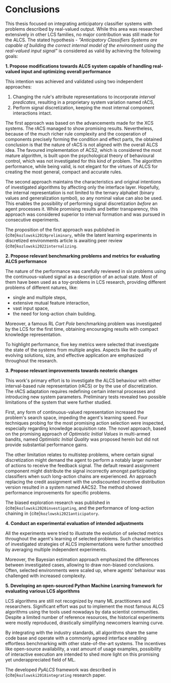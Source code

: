 # Conclusions
This thesis focused on integrating anticipatory classifier systems with problems described by real-valued output. While this area was researched extensively in other LCS families, no major contribution was still made for the ALCS. The stated hypothesis - _"Anticipatory Classifiers Systems are capable of building the correct internal model of the environment using the real-valued input signal"_ is considered as valid by achieving the following goals:

**1. Propose modifications towards ALCS system capable of handling real-valued input and optimizing overall performance**

This intention was achieved and validated using two independent approaches:

1. Changing the rule's attribute representations to incorporate _interval predicates_, resulting in a proprietary system variation named rACS,
2. Perform signal discretization, keeping the most internal component interactions intact.

The first approach was based on the advancements made for the XCS systems. The rACS managed to show promising results. Nevertheless, because of the much richer rule complexity and the cooperation of components precisely forming the condition and effect parts, the obtained conclusion is that the nature of rACS is not aligned with the overall ALCS idea. The favoured implementation of ACS2, which is considered the most mature algorithm, is built upon the psychological theory of behavioural control, which was not investigated for this kind of problem. The algorithm performance, while being valid, is not elegant for the virtues of ALCS for creating the most general, compact and accurate rules.

The second approach maintains the characteristics and original intentions of investigated algorithms by affecting only the interface layer. Hopefully, the internal representation is not limited to the ternary alphabet (binary values and generalization symbol), so any nominal value can also be used. This enables the possibility of performing signal discretization _before_ an agent processes it. While promising results and better transparency, this approach was considered superior to interval formation and was pursued in consecutive experiments.

The proposition of the first approach was published in {cite}`kozlowski2019preliminary`, while the latent learning experiments in discretized environments article is awaiting peer review {cite}`kozlowski2022internalizing`.

**2. Propose relevant benchmarking problems and metrics for evaluating ALCS performance**

The nature of the performance was carefully reviewed in six problems using the continuous-valued signal as a description of an actual state. Most of them have been used as a toy-problems in LCS research, providing different problems of different natures, like:

- single and multiple steps,
- extensive mutual feature interaction,
- vast input space,
- the need for long-action chain building.

Moreover, a famous RL _Cart Pole_ benchmarking problem was investigated by the LCS for the first time, obtaining encouraging results with compact knowledge representation.

To highlight performance, five key metrics were selected that investigate the state of the systems from multiple angles. Aspects like the quality of evolving solutions, size, and effective application are emphasized throughout the research.

**3. Propose relevant improvements towards neoteric changes**

This work's primary effort is to investigate the ALCS behaviour with either interval-based rule representation (rACS) or by the use of discretization. The rACS adaptation requires redefining certain internal processes and introducing new system parameters. Preliminary tests revealed two possible limitations of the system that were further studied.

First, any form of continuous-valued representation increased the problem's search space, impeding the agent's learning speed. Four techniques probing for the most promising action selection were inspected, especially regarding knowledge acquisition rate. The novel approach, based on the promising approach of _Optimistic Initial Values_ in multi-armed bandits, named _Optimistic Initial Quality_ was proposed herein but did not provide substantial performance gains.

The other limitation relates to multistep problems, where certain signal discretization might demand the agent to perform a notably larger number of actions to receive the feedback signal. The default reward assignment component might distribute the signal incorrectly amongst participating classifiers when such long-action chains are experienced. An approach replacing the credit assignment with the undiscounted incentive distribution version resulted in a system named AACS2. The method showed performance improvements for specific problems.

The biased exploration research was published in {cite}`kozlowski2020investigating`, and the performance of long-action chaining in {cite}`kozlowski2021anticipatory`.

**4. Conduct an experimental evaluation of intended adjustments**

All the experiments were tried to illustrate the evolution of selected metrics throughout the agent's learning of selected problems. Such characteristics of investigated strategies of ALCS implementations were further smoothed by averaging multiple independent experiments.

Moreover, the Bayesian estimation approach emphasized the differences between investigated cases, allowing to draw non-biased conclusions. Often, selected environments were scaled up, where agents' behaviour was challenged with increased complexity. 

**5. Developing an open-sourced Python Machine Learning framework for evaluating various LCS algorithms**

LCS algorithms are still not recognized by many ML practitioners and researchers. Significant effort was put to implement the most famous ALCS algorithms using the tools used nowadays by data scientist communities. Despite a limited number of reference resources, the historical experiments were mostly reproduced, drastically simplifying newcomers learning curve.

By integrating with the industry standards, all algorithms share the same code base and operate with a commonly agreed interface enabling effortless benchmarking with other state-of-the-art systems. The incentives like open-source availability, a vast amount of usage examples, possibility of interactive execution are intended to shed more light on this promising yet underappreciated field of ML.

The developed _PyALCS_ framework was described in {cite}`kozlowski2018integrating` research paper.